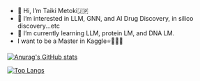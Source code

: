 - 👋 Hi, I’m Taiki Metoki🇯🇵
- 👀 I’m interested in LLM, GNN, and AI Drug Discovery, in silico discovery...etc
- 🌱 I’m currently learning LLM, protein LM, and DNA LM.
- I want to be a Master in Kaggle⭐🥇🥈🥉

<!---
T41K1/T41K1 is a ✨ special ✨ repository because its `README.md` (this file) appears on your GitHub profile.
You can click the Preview link to take a look at your changes.
--->
<!-- GitHub ステータス（public + private リポジトリを集計） -->
[![Anurag's GitHub stats](https://github-readme-stats.vercel.app/api?username=T41K1&show_icons=true&theme=radical&count_private=true)](https://github.com/T41K1)

<!-- Top 言語（public + private リポジトリを集計） -->
[![Top Langs](https://github-readme-stats.vercel.app/api/top-langs/?username=T41K1&count_private=true&langs_count=8)](https://github.com/T41K1)
